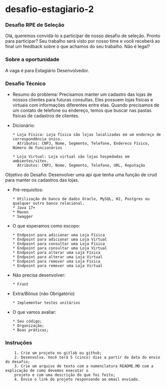 # desafio-estagiario-2

### Desafio RPE de Seleção 
Olá, queremos convidá-lo a participar de nosso desafio de seleção.  Pronto para participar? Seu trabalho será visto por nosso time e você receberá ao final um feedback sobre o que achamos do seu trabalho. Não é legal?

### Sobre a oportunidade 
A vaga é para Estagiário Desenvolvedor.

### Desafio Técnico

  - Resumo do problema: Precisamos manter um cadastro das lojas de nossos clientes para futuras consultas. Eles possuem lojas físicas e virtuais com informações diferentes entre elas. Quando precisamos de um contato de telefone ou endereço, temos que buscar nas pastas físicas de cadastros de clientes.
    
  
  - Dicionário:
    ```
    * Loja Física: Loja física são lojas localizadas em um endereço de correspondência único.
      Atributos: CNPJ, Nome, Segmento, Telefone, Endereco Físico, Número de Funcionários
        
    * Loja Virtual: Loja virtual são lojas hospedadas em ambientes/sites.
      Atributos: CNPJ, Nome, Segmento, Telefone, URL, Reputação
    ```

  Objetivo do Desafio: Desenvolver uma api que tenha uma função de crud para manter os cadastros das lojas.    
  
    
  - Pré-requisitos:
    ```
    * Utilização de banco de dados Oracle, MySQL, H2, Postgres ou qualquer outro banco relacional.
    * Java 17+
    * Maven
    * Swagger

    ```

  - O que esperamos como escopo:
    ```
    * Endpoint para adicionar uma Loja Física
    * Endpoint para adicionar uma Loja Virtual
    * Endpoint para consultar uma Loja Física
    * Endpoint para consultar uma Loja Virtual
    * Endpoint para alterar uma Loja Física
    * Endpoint para alterar uma Loja Virtual
    * Endpoint para remover uma Loja Física
    * Endpoint para remover uma Loja Virtual

    ```

  - Não precisa desenvolver:
    ```
    * Front
    ```

  - Extra/Bônus (não Obrigatório)
    ```
    * Implementar testes unitários
    ```
  
  - O que vamos avaliar:
    ```
    * Seu código; 
    * Organização;
    * Boas práticas;
    ```

### Instruções
        1. Crie um projeto no gitlab ou github;
        2. Desenvolva. Você terá 5 (cinco) dias a partir da data do envio do desafio; 
        3. Crie um arquivo de texto com a nomenclatura README.MD com a explicação de como devemos executar o 
        projeto e com uma descrição do que foi feito; 
        4. Envie o link do projeto responsendo ao email enviado.

